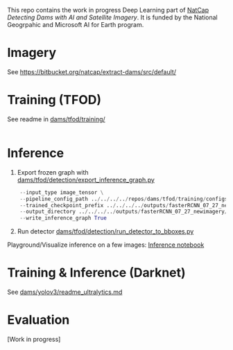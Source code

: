 This repo contains the work in progress Deep Learning part of [NatCap](https://naturalcapitalproject.stanford.edu/) *Detecting Dams with AI and Satellite Imagery*. 
It is funded by the National Geogrpahic and Microsoft AI for Earth program. 

# Imagery
See https://bitbucket.org/natcap/extract-dams/src/default/

# Training (TFOD)

See readme in [dams/tfod/training/](https://github.com/charlottegiseleweil/dams/tree/master/tfod/training)
```python model_train.py --logtostderr --train_dir=training/ --pipeline_config_path=training/{{CONFIG FILE}}.config
```

# Inference

1) Export frozen graph with [dams/tfod/detection/export_inference_graph.py](https://github.com/charlottegiseleweil/dams/tree/master/tfod/detection)
```python export_inference_graph.py \
    --input_type image_tensor \
    --pipeline_config_path ../../../../repos/dams/tfod/training/configs/07_29_imagery7-25_Faster_rcnn_resnet50_coco.config \
    --trained_checkpoint_prefix ../../../../outputs/fasterRCNN_07_27_newimagery/model.ckpt-300000 \
    --output_directory ../../../../outputs/fasterRCNN_07_27_newimagery/export_inference \
    --write_inference_graph True
```

2) Run detector [dams/tfod/detection/run_detector_to_bboxes.py](https://github.com/charlottegiseleweil/dams/tree/master/tfod/detection/run_detector_to_bboxes.py)

Playground/Visualize inference on a few images: [Inference notebook](https://github.com/charlottegiseleweil/dams/blob/master/tfod/detection/Inference.ipynb)

# Training & Inference (Darknet)
See [dams/yolov3/readme_ultralytics.md](https://github.com/charlottegiseleweil/dams/blob/master/yolov3/readme_ultralytics.md)

# Evaluation
[Work in progress]
